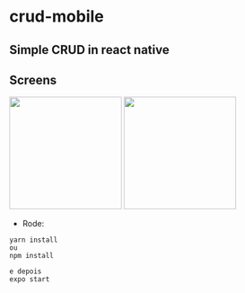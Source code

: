 # crud-mobile

## Simple CRUD in react native

## Screens 


<img src='https://user-images.githubusercontent.com/60331806/113492848-15c0a100-94b1-11eb-96c9-414682116438.jpeg' width='200'>
 

<img src='https://user-images.githubusercontent.com/60331806/113492850-2113cc80-94b1-11eb-96fb-9f9ee9a980ea.jpeg' width='200'>





- Rode: 

```
yarn install
ou
npm install

e depois
expo start
```

